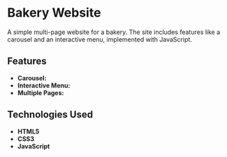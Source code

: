 # Bakery Website

A simple multi-page website for a bakery. The site includes features like a carousel and an interactive menu, implemented with JavaScript.

## Features
- **Carousel:**
- **Interactive Menu:**
- **Multiple Pages:**

## Technologies Used
- **HTML5**
- **CSS3**
- **JavaScript**
